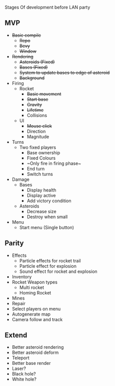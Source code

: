 Stages Of development before LAN party

## MVP
+ ~~Basic compile~~
  + ~~Repo~~
  + ~~Bevy~~
  + ~~Window~~
+ ~~Rendering~~
  + ~~Asteroids (Fixed)~~
  + ~~Bases (Fixed)~~
  + ~~System to update bases to edge of asteroid~~
  + ~~Background~~
+ Firing
  + Rocket
    + ~~Basic movement~~
    + ~~Start base~~
    + ~~Gravity~~
    + ~~Lifetime~~
    + Collisions
  + UI 
    + ~~Mouse click~~
    + Direction
    + Magnitude
+ Turns
  + Two fixed players
    + Base ownership
    + Fixed Colours
    + ~Only fire in firing phase~
    + End turn
    + Switch turns
+ Damage
  + Bases
    + Display health
    + Display active
    + Add victory condition
  + Asteroids
    + Decrease size
    + Destroy when small
+ Menu
  + Start menu (Single button)

## Parity
+ Effects
  + Particle effects for rocket trail
  + Particle effect for explosion
  + Sound effect for rocket and explosion
+ Inventory
+ Rocket Weapon types
  + Multi rocket
  + Homing Rocket
+ Mines
+ Repair
+ Select players on menu
+ Autogenerate map
+ Camera follow and track

## Extend
+ Better asteroid rendering
+ Better asteroid deform
+ Teleport
+ Better base render
+ Laser?
+ Black hole?
+ White hole?
